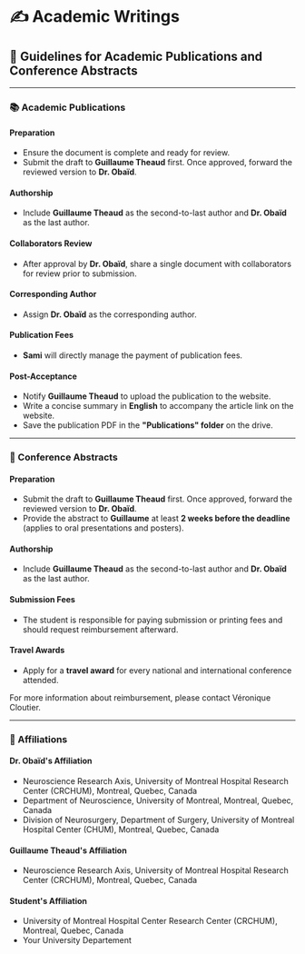 # ✍ Academic Writings

## 📖 Guidelines for Academic Publications and Conference Abstracts

---

### 📚 Academic Publications

#### **Preparation**
- Ensure the document is complete and ready for review.
- Submit the draft to **Guillaume Theaud** first. Once approved, forward the reviewed version to **Dr. Obaïd**.

#### **Authorship**
- Include **Guillaume Theaud** as the second-to-last author and **Dr. Obaïd** as the last author.

#### **Collaborators Review**
- After approval by **Dr. Obaïd**, share a single document with collaborators for review prior to submission.

#### **Corresponding Author**
- Assign **Dr. Obaïd** as the corresponding author.

#### **Publication Fees**
- **Sami** will directly manage the payment of publication fees.

#### **Post-Acceptance**
- Notify **Guillaume Theaud** to upload the publication to the website.
- Write a concise summary in **English** to accompany the article link on the website.
- Save the publication PDF in the **"Publications" folder** on the drive.

---

### 📝 Conference Abstracts

#### **Preparation**
- Submit the draft to **Guillaume Theaud** first. Once approved, forward the reviewed version to **Dr. Obaïd**.
- Provide the abstract to **Guillaume** at least **2 weeks before the deadline** (applies to oral presentations and posters).

#### **Authorship**
- Include **Guillaume Theaud** as the second-to-last author and **Dr. Obaïd** as the last author.

#### **Submission Fees**
- The student is responsible for paying submission or printing fees and should request reimbursement afterward.

#### **Travel Awards**
- Apply for a **travel award** for every national and international conference attended.

For more information about reimbursement, please contact Véronique Cloutier.

---

### 🏢 Affiliations

#### **Dr. Obaïd's Affiliation**
- Neuroscience Research Axis, University of Montreal Hospital Research Center (CRCHUM), Montreal, Quebec, Canada
- Department of Neuroscience, University of Montreal, Montreal, Quebec, Canada
- Division of Neurosurgery, Department of Surgery, University of Montreal Hospital Center (CHUM), Montreal, Quebec, Canada

#### **Guillaume Theaud's Affiliation**
- Neuroscience Research Axis, University of Montreal Hospital Research Center (CRCHUM), Montreal, Quebec, Canada

#### **Student's Affiliation**
- University of Montreal Hospital Center Research Center (CRCHUM), Montreal, Quebec, Canada
- Your University Departement